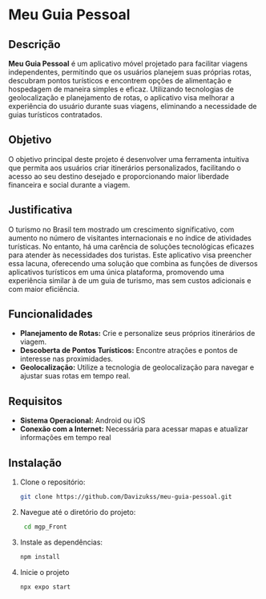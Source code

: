 # Meu Guia Pessoal

## Descrição

**Meu Guia Pessoal** é um aplicativo móvel projetado para facilitar viagens independentes, permitindo que os usuários planejem suas próprias rotas, descubram pontos turísticos e encontrem opções de alimentação e hospedagem de maneira simples e eficaz. Utilizando tecnologias de geolocalização e planejamento de rotas, o aplicativo visa melhorar a experiência do usuário durante suas viagens, eliminando a necessidade de guias turísticos contratados.

## Objetivo

O objetivo principal deste projeto é desenvolver uma ferramenta intuitiva que permita aos usuários criar itinerários personalizados, facilitando o acesso ao seu destino desejado e proporcionando maior liberdade financeira e social durante a viagem.

## Justificativa

O turismo no Brasil tem mostrado um crescimento significativo, com aumento no número de visitantes internacionais e no índice de atividades turísticas. No entanto, há uma carência de soluções tecnológicas eficazes para atender às necessidades dos turistas. Este aplicativo visa preencher essa lacuna, oferecendo uma solução que combina as funções de diversos aplicativos turísticos em uma única plataforma, promovendo uma experiência similar à de um guia de turismo, mas sem custos adicionais e com maior eficiência.

## Funcionalidades

- **Planejamento de Rotas:** Crie e personalize seus próprios itinerários de viagem.
- **Descoberta de Pontos Turísticos:** Encontre atrações e pontos de interesse nas proximidades.
- **Geolocalização:** Utilize a tecnologia de geolocalização para navegar e ajustar suas rotas em tempo real.

## Requisitos
- **Sistema Operacional:** Android ou iOS
- **Conexão com a Internet:** Necessária para acessar mapas e atualizar informações em tempo real

## Instalação

1. Clone o repositório:
   ```bash
   git clone https://github.com/Davizukss/meu-guia-pessoal.git
2. Navegue até o diretório do projeto:
   ```bash
    cd mgp_Front
3. Instale as dependências:
   ```bash
   npm install
4. Inicie o projeto
   ```bash
   npx expo start
